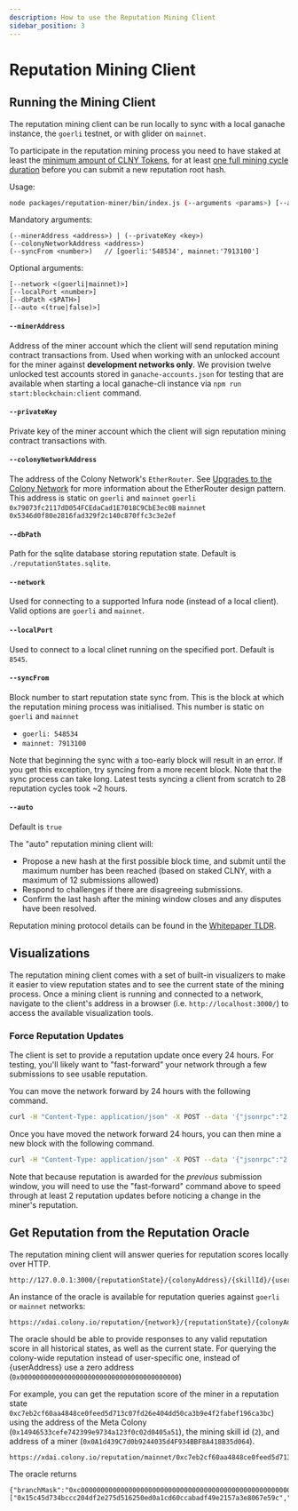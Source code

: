 ```yaml
---
description: How to use the Reputation Mining Client
sidebar_position: 3
---
```


# Reputation Mining Client

## Running the Mining Client

The reputation mining client can be run locally to sync with a local ganache instance, the `goerli` testnet, or with glider on `mainnet`.

To participate in the reputation mining process you need to have staked at least the [minimum amount of CLNY Tokens](../interfaces/ireputationminingcycle#getminstake-uint256-minstake), for at least [one full mining cycle duration](../interfaces/ireputationminingcycle#getminingwindowduration-uint256-miningwindowduration) before you can submit a new reputation root hash.

Usage:

```bash
node packages/reputation-miner/bin/index.js (--arguments <params>) [--arguments <params>]
```

Mandatory arguments:

```
(--minerAddress <address>) | (--privateKey <key>)
(--colonyNetworkAddress <address>)
(--syncFrom <number>)   // [goerli:'548534', mainnet:'7913100']
```

Optional arguments:

```
[--network <(goerli|mainnet)>]  
[--localPort <number>]
[--dbPath <$PATH>]
[--auto <(true|false)>]
```

#### `--minerAddress`
Address of the miner account which the client will send reputation mining contract transactions from. Used when working with an unlocked account for the miner against **development networks only**. We provision twelve unlocked test accounts stored in `ganache-accounts.json` for testing that are available when starting a local ganache-cli instance via `npm run start:blockchain:client` command.

#### `--privateKey`

Private key of the miner account which the client will sign reputation mining contract transactions with.

#### `--colonyNetworkAddress`

The address of the Colony Network's `EtherRouter`. See [Upgrades to the Colony Network](../concepts/upgrades) for more information about the EtherRouter design pattern. This address is static on `goerli` and `mainnet` `goerli` `0x79073fc2117dD054FCEdaCad1E7018C9CbE3ec0B` `mainnet` `0x5346d0f80e2816fad329f2c140c870ffc3c3e2ef`

#### `--dbPath`

Path for the sqlite database storing reputation state. Default is `./reputationStates.sqlite`.

#### `--network`

Used for connecting to a supported Infura node (instead of a local client). Valid options are `goerli` and `mainnet`.

#### `--localPort`

Used to connect to a local clinet running on the specified port. Default is `8545`.

#### `--syncFrom`

Block number to start reputation state sync from. This is the block at which the reputation mining process was initialised. This number is static on `goerli` and `mainnet`

* `goerli: 548534`
* `mainnet: 7913100`

Note that beginning the sync with a too-early block will result in an error. If you get this exception, try syncing from a more recent block. Note that the sync process can take long. Latest tests syncing a client from scratch to 28 reputation cycles took \~2 hours.

#### `--auto`

Default is `true`

The "auto" reputation mining client will:

* Propose a new hash at the first possible block time, and submit until the maximum number has been reached (based on staked CLNY, with a maximum of 12 submissions allowed)
* Respond to challenges if there are disagreeing submissions.
* Confirm the last hash after the mining window closes and any disputes have been resolved.

Reputation mining protocol details can be found in the [Whitepaper TLDR](../tldr/reputation-mining).

## Visualizations

The reputation mining client comes with a set of built-in visualizers to make it easier to view reputation states and to see the current state of the mining process. Once a mining client is running and connected to a network, navigate to the client's address in a browser (i.e. `http://localhost:3000/`) to access the available visualization tools.

### Force Reputation Updates

The client is set to provide a reputation update once every 24 hours. For testing, you'll likely want to "fast-forward" your network through a few submissions to see usable reputation.

You can move the network forward by 24 hours with the following command.

```bash
curl -H "Content-Type: application/json" -X POST --data '{"jsonrpc":"2.0","method":"evm_increaseTime","params":[86400],"id": 1}' localhost:8545
```

Once you have moved the network forward 24 hours, you can then mine a new block with the following command.

```bash
curl -H "Content-Type: application/json" -X POST --data '{"jsonrpc":"2.0","method":"evm_mine","params":[]}' localhost:8545
```

Note that because reputation is awarded for the _previous_ submission window, you will need to use the "fast-forward" command above to speed through at least 2 reputation updates before noticing a change in the miner's reputation.

## Get Reputation from the Reputation Oracle

The reputation mining client will answer queries for reputation scores locally over HTTP.

```
http://127.0.0.1:3000/{reputationState}/{colonyAddress}/{skillId}/{userAddress}
```

An instance of the oracle is available for reputation queries against `goerli` or `mainnet` networks:

```
https://xdai.colony.io/reputation/{network}/{reputationState}/{colonyAddress}/{skillId}/{userAddress}
```

The oracle should be able to provide responses to any valid reputation score in all historical states, as well as the current state. For querying the colony-wide reputation instead of user-specific one, instead of {userAddress} use a zero address (`0x0000000000000000000000000000000000000000`)

For example, you can get the reputation score of the miner in a reputation state `0xc7eb2cf60aa4848ce0feed5d713c07fd26e404dd50ca3b9e4f2fabef196ca3bc`) using the address of the Meta Colony (`0x14946533cefe742399e9734a123f0c02d0405a51`), the mining skill id (`2`), and address of a miner (`0x0A1d439C7d0b9244035d4F934BBF8A418B35d064`).

```
https://xdai.colony.io/reputation/mainnet/0xc7eb2cf60aa4848ce0feed5d713c07fd26e404dd50ca3b9e4f2fabef196ca3bc/0x14946533cefe742399e9734a123f0c02d0405a51/2/0x0A1d439C7d0b9244035d4F934BBF8A418B35d064
```

The oracle returns

```
{"branchMask":"0xc000000000000000000000000000000000000000000000000000000000000000","siblings":["0x15c45d734bccc204df2e275d516250ed0a1cd60ccabadf49e2157a3e8067e59c","0xd4ee79473ec5573d706be030f3077c44aef06f26745349bbd93dcf5f4e254422"],"key":"0x14946533cefe742399e9734a123f0c02d0405a5100000000000000000000000000000000000000000000000000000000000000020a1d439c7d0b9244035d4f934bbf8a418b35d064","value":"0x00000000000000000000000000000000000000000000000000000000000000000000000000000000000000000000000000000000000000000000000000000004","reputation":"0x0000000000000000000000000000000000000000000000000000000000000000","uid":"0x0000000000000000000000000000000000000000000000000000000000000004","reputationAmount":"0"}
```
